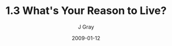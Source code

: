 ---
title: '1.3 What''s Your Reason to Live?'
alt: 'Mysteries of the Arcana'
date: '2009-01-12'
author: 'J Gray'
artist: 'Keira'
chapter: '1 More Heavens and Earths'
filler: false
---